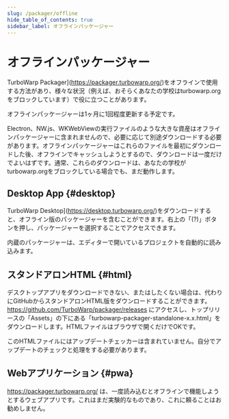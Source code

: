```yaml
---
slug: /packager/offline
hide_table_of_contents: true
sidebar_label: オフラインパッケージャー
---
```


# オフラインパッケージャー

TurboWarp Packager](https://packager.turbowarp.org/)をオフラインで使用する方法があり、様々な状況（例えば、おそらくあなたの学校はturbowarp.orgをブロックしています）で役に立つことがあります。

オフラインパッケージャーは1ヶ月に1回程度更新する予定です。

Electron、NW.js、WKWebViewの実行ファイルのような大きな資産はオフラインパッケージャーに含まれませんので、必要に応じて別途ダウンロードする必要があります。オフラインパッケージャーはこれらのファイルを最初にダウンロードした後、オフラインでキャッシュしようとするので、ダウンロードは一度だけでよいはずです。通常、これらのダウンロードは、あなたの学校がturbowarp.orgをブロックしている場合でも、まだ動作します。

## Desktop App {#desktop}

TurboWarp Desktop](https://desktop.turbowarp.org/)をダウンロードすると、オフライン版のパッケージャーを含むことができます。右上の「(?)」ボタンを押し、パッケージャーを選択することでアクセスできます。

内蔵のパッケージャーは、エディターで開いているプロジェクトを自動的に読み込みます。

## スタンドアロンHTML {#html}

デスクトップアプリをダウンロードできない、またはしたくない場合は、代わりにGitHubからスタンドアロンHTML版をダウンロードすることができます。https://github.com/TurboWarp/packager/releases にアクセスし、トップリリースの「Assets」の下にある「turbowarp-packager-standalone-x.x.html」をダウンロードします。HTMLファイルはブラウザで開くだけでOKです。

このHTMLファイルにはアップデートチェッカーは含まれていません。自分でアップデートのチェックと処理をする必要があります。

## Webアプリケーション {#pwa}

https://packager.turbowarp.org/ は、一度読み込むとオフラインで機能しようとするウェブアプリです。これはまだ実験的なものであり、これに頼ることはお勧めしません。
